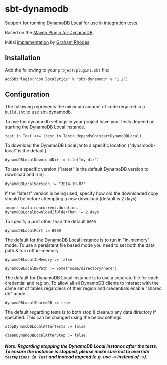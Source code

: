 sbt-dynamodb
===============

Support for running [DynamoDB Local](http://docs.aws.amazon.com/amazondynamodb/latest/developerguide/Tools.html) for use in integration tests.

Based on the [Maven Plugin for DynamoDB](https://github.com/jcabi/jcabi-dynamodb-maven-plugin).

Initial [implementation](https://github.com/grahamar/sbt-dynamodb) by [Graham Rhodes](https://github.com/grahamar).  

Installation
------------
Add the following to your `project/plugins.sbt` file:

```
addSbtPlugin("com.localytics" % "sbt-dynamodb" % "1.2")
```

Configuration
-------------
The following represents the minimum amount of code required in a `build.sbt` to use sbt-dynamodb.

To use the dynamodb settings in your project have your tests depend on starting the DynamoDB Local instance.

```
test in Test <<= (test in Test).dependsOn(startDynamoDBLocal)
```

To download the DynamoDB Local jar to a specific location ("dynamodb-local" is the default)

```
dynamoDBLocalDownloadDir := file("my-dir")
```

To use a specific version ("latest" is the default DynamoDB version to download and run)

```
dynamoDBLocalVersion := "2014-10-07"
```

If the "latest" version is being used, specify how old the downloaded copy should be before attempting a new download (default is 2 days)

```
import scala.concurrent.duration._
dynamoDBLocalDownloadIfOlderThan := 2.days
```

To specify a port other than the default `8000`

```
dynamoDBLocalPort := 8080
```

The default for the DynamoDB Local instance is to run in "in-memory" mode. To use a persistent file based mode you need to set both the data path & turn off in-memory.

```
dynamoDBLocalInMemory := false

dynamoDBLocalDBPath := Some("some/directory/here")
```

The default for DynamoDB Local instance is to use a separate file for each credential and region. To allow all all DynamoDB clients to interact with the same set of tables regardless of their region and credentials enable "shared db" mode.

```
dynamoDBLocalSharedDB := true
```

The default regarding tests is to both stop & cleanup any data directory if specified. This can be changed using the below settings.

```
stopDynamoDBLocalAfterTests := false

cleanDynamoDBLocalAfterStop := false
```

##### Note: Regarding stopping the DynamoDB Local instance after the tests. To ensure the instance is stopped, please make sure not to override ```testOptions in Test``` and instead append (e.g. use `+=` instead of `:=`).
